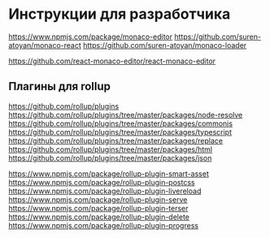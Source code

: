Инструкции для разработчика
===========================

https://www.npmjs.com/package/monaco-editor
https://github.com/suren-atoyan/monaco-react
https://github.com/suren-atoyan/monaco-loader

https://github.com/react-monaco-editor/react-monaco-editor

Плагины для rollup
------------------

https://github.com/rollup/plugins
https://github.com/rollup/plugins/tree/master/packages/node-resolve
https://github.com/rollup/plugins/tree/master/packages/commonjs
https://github.com/rollup/plugins/tree/master/packages/typescript
https://github.com/rollup/plugins/tree/master/packages/replace
https://github.com/rollup/plugins/tree/master/packages/html
https://github.com/rollup/plugins/tree/master/packages/json

https://www.npmjs.com/package/rollup-plugin-smart-asset
https://www.npmjs.com/package/rollup-plugin-postcss
https://www.npmjs.com/package/rollup-plugin-livereload
https://www.npmjs.com/package/rollup-plugin-serve
https://www.npmjs.com/package/rollup-plugin-terser
https://www.npmjs.com/package/rollup-plugin-delete
https://www.npmjs.com/package/rollup-plugin-progress


